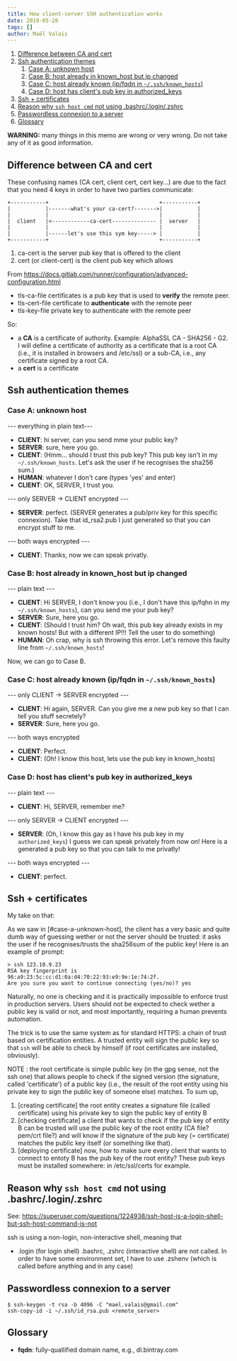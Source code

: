 ```yaml
---
title: How client-server SSH authentication works
date: 2019-05-28
tags: []
author: Maël Valais
---
```


1. [Difference between CA and cert](#difference-between-ca-and-cert)
2. [Ssh authentication themes](#ssh-authentication-themes)
   1. [Case A: unknown host](#case-a-unknown-host)
   2. [Case B: host already in known_host but ip changed](#case-b-host-already-in-known_host-but-ip-changed)
   3. [Case C: host already known (ip/fqdn in `~/.ssh/known_hosts`)](#case-c-host-already-known-ipfqdn-in-sshknown_hosts)
   4. [Case D: host has client's pub key in authorized_keys](#case-d-host-has-clients-pub-key-in-authorized_keys)
3. [Ssh + certificates](#ssh--certificates)
4. [Reason why `ssh host cmd` not using .bashrc/.login/.zshrc](#reason-why-ssh-host-cmd-not-using-bashrcloginzshrc)
5. [Passwordless connexion to a server](#passwordless-connexion-to-a-server)
6. [Glossary](#glossary)

**WARNING:** many things in this memo are wrong or very wrong. Do not take
any of it as good information.

## Difference between CA and cert

These confusing names (CA cert, client cert, cert key...) are due to the fact
that you need 4 keys in order to have two parties communicate:

```plain
+-----------+                                   +-----------+
|           |-------what's your ca-cert?------->|           |
|           |                                   |           |
|  client   |<------------ca-cert-------------- |  server   |
|           |                                   |           |
|           |------let's use this sym key-----> |           |
+-----------+                                   +-----------+
```

1. ca-cert is the server pub key that is offered to the client
2. cert (or client-cert) is the client pub key which allows 

From
<https://docs.gitlab.com/runner/configuration/advanced-configuration.html>

- tls-ca-file certificates is a pub key that is used to **verify** the remote
  peer.
- tls-cert-file certificate to **authenticate** with the remote peer
- tls-key-file private key to authenticate with the remote peer

So:

- a **CA** is a certificate of authority. Example: AlphaSSL CA - SHA256 - G2.
  I will define a certificate of authority as a certificate that is a root
  CA (i.e., it is installed in browsers and /etc/ssl) or a sub-CA, i.e.,
  any certificate signed by a root CA.
- a **cert** is a certificate

## Ssh authentication themes

### Case A: unknown host

--- everything in plain text---

- **CLIENT**: hi server, can you send mme your public key?
- **SERVER**: sure, here you go.
- **CLIENT**: (Hmm... should I trust this pub key? This pub key isn't in my
  `~/.ssh/known_hosts`. Let's ask the user if he recognises the sha256 sum.)
- **HUMAN**: whatever I don't care (types 'yes' and enter)
- **CLIENT**: OK, SERVER, I trust you.

--- only SERVER -> CLIENT encrypted ---

- **SERVER**: perfect. (SERVER generates a pub/priv key for this specific
  connexion). Take that id_rsa2.pub I just generated so that you can
  encrypt stuff to me.

--- both ways encrypted ---

- **CLIENT**: Thanks, now we can speak privatly.

### Case B: host already in known_host but ip changed

--- plain text ---

- **CLIENT**: Hi SERVER, I don't know you (i.e., I don't have this ip/fqhn
  in my `~/.ssh/known_hosts`), can you send me your pub key?
- **SERVER**: Sure, here you go.
- **CLIENT**: (Should I trust him? Oh wait, this pub key already exists in
  my known hosts! But with a different IP!!! Tell the user to do something)
- **HUMAN**: Oh crap, why is ssh throwing this error. Let's remove this
  faulty line from `~/.ssh/known_hosts`!

Now, we can go to Case B.

### Case C: host already known (ip/fqdn in `~/.ssh/known_hosts`)

--- only CLIENT -> SERVER encrypted ---

- **CLIENT**: Hi again, SERVER. Can you give me a new pub key so that I can
  tell you stuff secretely?
- **SERVER**: Sure, here you go.

--- both ways encrypted

- **CLIENT**: Perfect.
- **CLIENT**: (Oh! I know this host, lets use the pub key in known_hosts)

### Case D: host has client's pub key in authorized_keys

--- plain text ---

- **CLIENT**: Hi, SERVER, remember me?

--- only SERVER -> CLIENT encrypted ---

- **SERVER**: (Oh, I know this gay as I have his pub key in my
  `authorized_keys`) I guess we can speak privately from now on! Here is a
  generated a pub key so that you can talk to me privatly!

--- both ways encrypted ---

- **CLIENT**: perfect.

## Ssh + certificates

My take on that:

As we saw in [#case-a-unknown-host], the client has a very basic and quite
dumb way of guessing wether or not the server should be trusted: it asks
the user if he recognises/trusts the sha256sum of the public key! Here is
an example of prompt:

```shell
> ssh 123.10.9.23
RSA key fingerprint is 96:a9:23:5c:cc:d1:0a:d4:70:22:93:e9:9e:1e:74:2f.
Are you sure you want to continue connecting (yes/no)? yes
```

Naturally, no one is checking and it is practically impossible to enforce
trust in production servers. Users should not be expected to check wether a
public key is valid or not, and most importantly, requiring a human
prevents automation.

The trick is to use the same system as for standard HTTPS: a chain of trust
based on certification entities. A trusted entity will sign the public key
so that `ssh` will be able to check by himself (if root certificates are
installed, obviously).

NOTE : the root certificate is simple public key (in the gpg sense, not the
ssh one) that allows people to check if the signed version (the signature, called 'certificate')
of a public key (i.e., the result of the root entity using his private key
to sign the public key of someone else) matches. To sum up,

1. [creating certificate] the root entity creates a signature file (called
   certificate) using his private key to sign the public key of entity B
2. [checking certificate] a client that wants to check if the pub key of
   entity B can be trusted will use the public key of the root entity (CA
   file? pem/crt file?) and will know if the signature of the pub key (=
   certificate) matches the public key itself (or something like that).
3. [deploying certificate] now, how to make sure every client that wants to
   connect to entoty B has the pub key of the root entity? These pub keys
   must be installed somewhere: in /etc/ssl/certs for example.

## Reason why `ssh host cmd` not using .bashrc/.login/.zshrc

See: <https://superuser.com/questions/1224938/ssh-host-is-a-login-shell-but-ssh-host-command-is-not>

ssh is using a non-login, non-interactive shell, meaning that

- .login (for login shell) .bashrc, .zshrc (interactive shell) are not
  called. In order to have some environment set, I have to use
  .zshenv (which is called before anything and in any case)

## Passwordless connexion to a server

```shell
$ ssh-keygen -t rsa -b 4096 -C "mael.valais@gmail.com"
ssh-copy-id -i ~/.ssh/id_rsa.pub <remote_server>
```

## Glossary

- **fqdn**: fully-quallified domain name, e.g., dl.bintray.com
